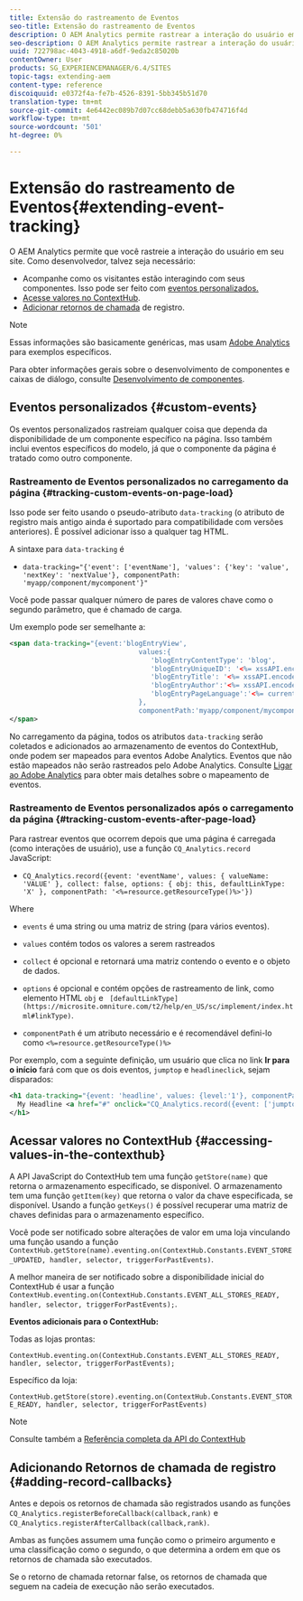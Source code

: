 ```yaml
---
title: Extensão do rastreamento de Eventos
seo-title: Extensão do rastreamento de Eventos
description: O AEM Analytics permite rastrear a interação do usuário em seu site
seo-description: O AEM Analytics permite rastrear a interação do usuário em seu site
uuid: 722798ac-4043-4918-a6df-9eda2c85020b
contentOwner: User
products: SG_EXPERIENCEMANAGER/6.4/SITES
topic-tags: extending-aem
content-type: reference
discoiquuid: e0372f4a-fe7b-4526-8391-5bb345b51d70
translation-type: tm+mt
source-git-commit: 4e6442ec089b7d07cc68debb5a630fb474716f4d
workflow-type: tm+mt
source-wordcount: '501'
ht-degree: 0%

---
```



# Extensão do rastreamento de Eventos{#extending-event-tracking}

O AEM Analytics permite que você rastreie a interação do usuário em seu site. Como desenvolvedor, talvez seja necessário:

* Acompanhe como os visitantes estão interagindo com seus componentes. Isso pode ser feito com [eventos personalizados.](#custom-events)
* [Acesse valores no ContextHub](/help/sites-developing/extending-analytics.md#accessing-values-in-the-contexthub).
* [Adicionar retornos de chamada](#adding-record-callbacks) de registro.

>[!NOTE]
>
>Essas informações são basicamente genéricas, mas usam [Adobe Analytics](/help/sites-administering/adobeanalytics.md) para exemplos específicos.
>
>Para obter informações gerais sobre o desenvolvimento de componentes e caixas de diálogo, consulte [Desenvolvimento de componentes](/help/sites-developing/components.md).

## Eventos personalizados {#custom-events}

Os eventos personalizados rastreiam qualquer coisa que dependa da disponibilidade de um componente específico na página. Isso também inclui eventos específicos do modelo, já que o componente da página é tratado como outro componente.

### Rastreamento de Eventos personalizados no carregamento da página {#tracking-custom-events-on-page-load}

Isso pode ser feito usando o pseudo-atributo `data-tracking` (o atributo de registro mais antigo ainda é suportado para compatibilidade com versões anteriores). É possível adicionar isso a qualquer tag HTML.

A sintaxe para `data-tracking` é

* `data-tracking="{'event': ['eventName'], 'values': {'key': 'value', 'nextKey': 'nextValue'}, componentPath: 'myapp/component/mycomponent'}"`

Você pode passar qualquer número de pares de valores chave como o segundo parâmetro, que é chamado de carga.

Um exemplo pode ser semelhante a:

```xml
<span data-tracking="{event:'blogEntryView', 
                                values:{
                                   'blogEntryContentType': 'blog', 
                                   'blogEntryUniqueID': '<%= xssAPI.encodeForJSString(entry.getId()) %>',
                                   'blogEntryTitle': '<%= xssAPI.encodeForJSString(entry.getTitle()) %>',
                                   'blogEntryAuthor':'<%= xssAPI.encodeForJSString(entry.getAuthor()) %>',
                                   'blogEntryPageLanguage':'<%= currentPage.getLanguage(true) %>'
                                },
                                componentPath:'myapp/component/mycomponent'}">
</span>
```

No carregamento da página, todos os atributos `data-tracking` serão coletados e adicionados ao armazenamento de eventos do ContextHub, onde podem ser mapeados para eventos Adobe Analytics. Eventos que não estão mapeados não serão rastreados pelo Adobe Analytics. Consulte [Ligar ao Adobe Analytics](/help/sites-administering/adobeanalytics.md) para obter mais detalhes sobre o mapeamento de eventos.

### Rastreamento de Eventos personalizados após o carregamento da página {#tracking-custom-events-after-page-load}

Para rastrear eventos que ocorrem depois que uma página é carregada (como interações de usuário), use a função `CQ_Analytics.record` JavaScript:

* `CQ_Analytics.record({event: 'eventName', values: { valueName: 'VALUE' }, collect: false, options: { obj: this, defaultLinkType: 'X' }, componentPath: '<%=resource.getResourceType()%>'})`

Where

* `events` é uma string ou uma matriz de string (para vários eventos).

* `values` contém todos os valores a serem rastreados
* `collect` é opcional e retornará uma matriz contendo o evento e o objeto de dados.
* `options` é opcional e contém opções de rastreamento de link, como elemento HTML  `obj` e  ` [defaultLinkType](https://microsite.omniture.com/t2/help/en_US/sc/implement/index.html#linkType)`.

* `componentPath` é um atributo necessário e é recomendável defini-lo como  `<%=resource.getResourceType()%>`

Por exemplo, com a seguinte definição, um usuário que clica no link **Ir para o início** fará com que os dois eventos, `jumptop` e `headlineclick`, sejam disparados:

```xml
<h1 data-tracking="{event: 'headline', values: {level:'1'}, componentPath: '<%=resource.getResourceType()%>'}">
  My Headline <a href="#" onclick="CQ_Analytics.record({event: ['jumptop','headlineclick'],  values: {level:'1'}, componentPath: '<%=resource.getResourceType()%>'})">Jump to top</a>
</h1>
```

## Acessar valores no ContextHub {#accessing-values-in-the-contexthub}

A API JavaScript do ContextHub tem uma função `getStore(name)` que retorna o armazenamento especificado, se disponível. O armazenamento tem uma função `getItem(key)` que retorna o valor da chave especificada, se disponível. Usando a função `getKeys()` é possível recuperar uma matriz de chaves definidas para o armazenamento específico.

Você pode ser notificado sobre alterações de valor em uma loja vinculando uma função usando a função `ContextHub.getStore(name).eventing.on(ContextHub.Constants.EVENT_STORE_UPDATED, handler, selector, triggerForPastEvents)`.

A melhor maneira de ser notificado sobre a disponibilidade inicial do ContextHub é usar a função `ContextHub.eventing.on(ContextHub.Constants.EVENT_ALL_STORES_READY, handler, selector, triggerForPastEvents);`.

**Eventos adicionais para o ContextHub:**

Todas as lojas prontas:

`ContextHub.eventing.on(ContextHub.Constants.EVENT_ALL_STORES_READY, handler, selector, triggerForPastEvents);`

Específico da loja:

`ContextHub.getStore(store).eventing.on(ContextHub.Constants.EVENT_STORE_READY, handler, selector, triggerForPastEvents)`

>[!NOTE]
>
>Consulte também a [Referência completa da API do ContextHub](https://helpx.adobe.com/experience-manager/6-4/sites/developing/using/contexthub-api.html#ContextHubJavascriptAPIReference)

## Adicionando Retornos de chamada de registro {#adding-record-callbacks}

Antes e depois os retornos de chamada são registrados usando as funções `CQ_Analytics.registerBeforeCallback(callback,rank)` e `CQ_Analytics.registerAfterCallback(callback,rank)`.

Ambas as funções assumem uma função como o primeiro argumento e uma classificação como o segundo, o que determina a ordem em que os retornos de chamada são executados.

Se o retorno de chamada retornar false, os retornos de chamada que seguem na cadeia de execução não serão executados.
